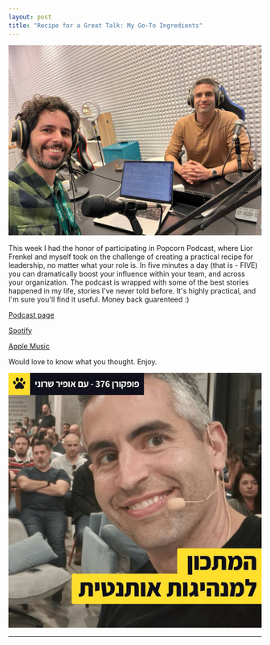 ```yaml
---
layout: post
title: "Recipe for a Great Talk: My Go-To Ingredients"
---
```

![podcast2](../assets/popcorn-podcast/with-Lior.jpg)

This week I had the honor of participating in Popcorn Podcast, where Lior Frenkel and myself took on the challenge of creating a practical recipe for leadership, no matter what your role is.
In five minutes a day (that is - FIVE) you can dramatically boost your influence within your team, and across your organization.
The podcast is wrapped with some of the best stories happened in my life, stories I've never told before.
It's highly practical, and I'm sure you'll find it useful. Money back guarenteed :)

[Podcast page](https://www.popcornmetrics.com/episode/episode-3-ofir-sharony)

[Spotify](https://www.popcornmetrics.com/episode/episode-3-ofir-sharony)

[Apple Music](https://www.popcornmetrics.com/episode/episode-3-ofir-sharony)

Would love to know what you thought. Enjoy.

![podcast](../assets/popcorn-podcast/podcast-image.jpeg)

---